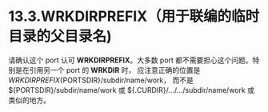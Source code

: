 # 13.3.WRKDIRPREFIX（用于联编的临时目录的父目录名)

请确认这个 port 认可 **WRKDIRPREFIX**。大多数 port 都不需要担心这个问题。特别是在引用另一个 port 的 **WRKDIR** 时， 应注意正确的位置是 ${WRKDIRPREFIX}${PORTSDIR}/subdir/name/work， 而不是 ${PORTSDIR}/subdir/name/work 或 ${.CURDIR}/.../.../subdir/name/work 或类似的地方。
